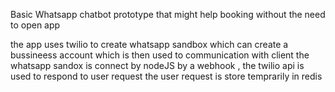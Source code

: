 Basic Whatsapp chatbot prototype that might help booking without the need to open app

the app uses twilio to create whatsapp sandbox which can create a bussineess account which is then used to communication with client the whatsapp sandox is connect by nodeJS by a webhook , the twilio api is used to respond to user request the user request is store temprarily in redis